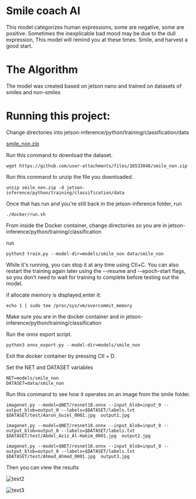 <h1>Smile coach AI</h1>
This model categorizes human expressions, some are negative, some are positive. Sometimes the inexplicable bad mood may be due to the dull expression,  This model will remind you at these times. Smile, and harvest a good start.
<h1>The Algorithm</h1>
The model was created based on jetson nano and trained on datasets of smiles and non-smiles
<h1>Running this project:</h1>
Change directories into jetson-inference/python/training/classification/data



[smile_non.zip](https://github.com/user-attachments/files/16533048/smile_non.zip)

 Run this command to download the dataset. 
 ```
wget https://github.com/user-attachments/files/16533048/smile_non.zip
```

Run this command to unzip the file you downloaded. 

```
unzip smile_non.zip -d jetson-inference/python/training/classification/data
```

Once that has run and you're still back in the jetson-inference folder, run
```
./docker/run.sh
```

From inside the Docker container, change directories so you are in jetson-inference/python/training/classification

run
```
python3 train.py --model-dir=models/smile_non data/smile_non
```

While it's running, you can stop it at any time using Ctl+C. You can also restart the training again later using the --resume and --epoch-start flags, so you don't need to wait for training to complete before testing out the model.

if allocate memory is displayed,enter it: 
```
echo 1 | sudo tee /proc/sys/vm/overcommit_memory
```

Make sure you are in the docker container and in jetson-inference/python/training/classification
 
Run the onnx export script.
```
python3 onnx_export.py --model-dir=models/smile_non
```


Exit the docker container by pressing
Ctl + D.

Set the NET and DATASET variables
```
NET=models/smile_non
DATASET=data/smile_non
```


Run this command to see how it operates on an image from the smile folder.
```
imagenet.py --model=$NET/resnet18.onnx --input_blob=input_0 --output_blob=output_0 --labels=$DATASET/labels.txt $DATASET/test/Aaron_Guiel_0001.jpg  output1.jpg

imagenet.py --model=$NET/resnet18.onnx --input_blob=input_0 --output_blob=output_0 --labels=$DATASET/labels.txt $DATASET/test/Abdel_Aziz_Al-Hakim_0001.jpg  output2.jpg

imagenet.py --model=$NET/resnet18.onnx --input_blob=input_0 --output_blob=output_0 --labels=$DATASET/labels.txt $DATASET/test/Ahmed_Ahmed_0001.jpg  output3.jpg

```

Then you can view the results



![text2](https://github.com/user-attachments/assets/060b1f1f-ef31-4f07-9cc5-ac14d442d059)


![text3](https://github.com/user-attachments/assets/2405d509-69c5-4e15-a211-fa9bd40d6518)
